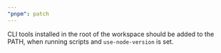 ```yaml
---
"pnpm": patch
---
```


CLI tools installed in the root of the workspace should be added to the PATH, when running scripts and `use-node-version` is set.
